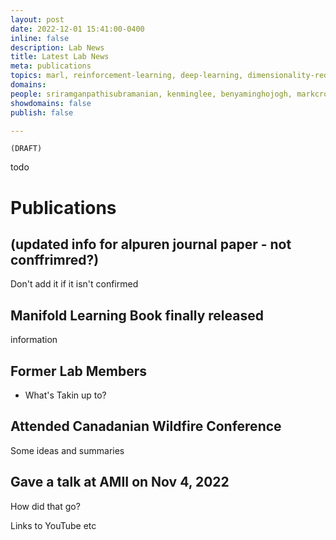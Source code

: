 ```yaml
---
layout: post
date: 2022-12-01 15:41:00-0400
inline: false
description: Lab News
title: Latest Lab News 
meta: publications
topics: marl, reinforcement-learning, deep-learning, dimensionality-reduction, mean-field-theory
domains: 
people: sriramganpathisubramanian, kenminglee, benyaminghojogh, markcrowley 
showdomains: false
publish: false

---
```

`(DRAFT)`



todo


# Publications

## (updated info for alpuren journal paper - not conffrimred?)

Don't add it if it isn't confirmed

## Manifold Learning Book finally released

information

## Former Lab Members

- What's Takin up to?



## Attended Canadanian Wildfire Conference

Some ideas and summaries



## Gave a talk at AMII on Nov 4, 2022

How did that go?

Links to YouTube etc





